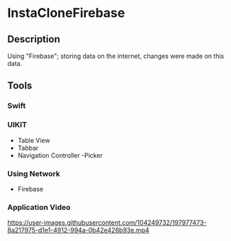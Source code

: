 # InstaCloneFirebase

## Description

Using "Firebase"; storing data on the internet, changes were made on this data. 

## Tools

### Swift
### UIKIT
- Table View
- Tabbar
- Navigation Controller
-Picker

### Using Network
- Firebase

### Application Video

https://user-images.githubusercontent.com/104249732/197977473-8a217975-d1e1-4912-994a-0b42e426b93e.mp4
